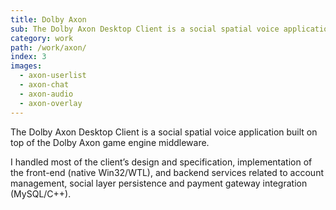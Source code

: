 ```yaml
---
title: Dolby Axon
sub: The Dolby Axon Desktop Client is a social spatial voice application built on top of the Dolby Axon game engine middleware.
category: work
path: /work/axon/
index: 3
images:
  - axon-userlist
  - axon-chat
  - axon-audio
  - axon-overlay
---
```


The Dolby Axon Desktop Client is a social spatial voice application built on top of the Dolby Axon game engine middleware.

I handled most of the client’s design and specification, implementation of the front-end (native Win32/WTL), and backend services related to account management, social layer persistence and payment gateway integration (MySQL/C++).
